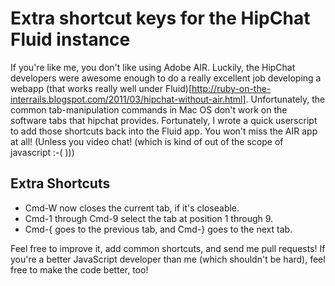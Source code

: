 Extra shortcut keys for the HipChat Fluid instance
==================================================

If you're like me, you don't like using Adobe AIR. Luckily, the
HipChat developers were awesome enough to do a really excellent job
developing a webapp (that works really well under
Fluid)[http://ruby-on-the-interrails.blogspot.com/2011/03/hipchat-without-air.html]. Unfortunately,
the common tab-manipulation commands in Mac OS don't work on the
software tabs that hipchat provides. Fortunately, I wrote a quick
userscript to add those shortcuts back into the Fluid app. You won't
miss the AIR app at all! (Unless you video chat! (which is kind of out
of the scope of javascript :-( )))

Extra Shortcuts
---------------

* Cmd-W now closes the current tab, if it's closeable.
* Cmd-1 through Cmd-9 select the tab at position 1 through 9.
* Cmd-{ goes to the previous tab, and Cmd-} goes to the next tab.

Feel free to improve it, add common shortcuts, and send me pull
requests! If you're a better JavaScript developer than me (which
shouldn't be hard), feel free to make the code better, too!

